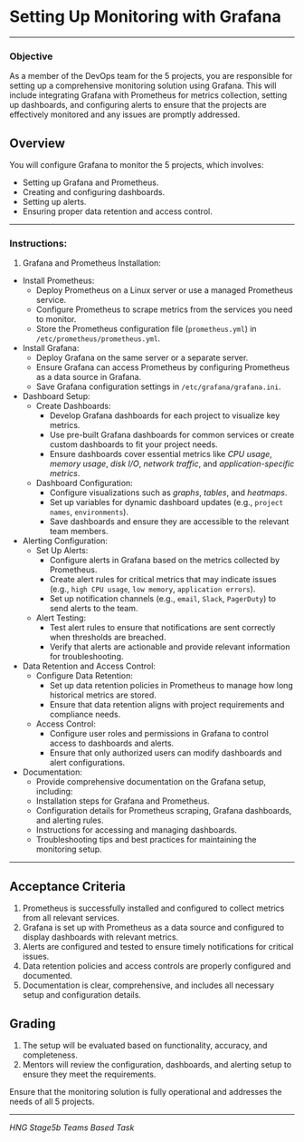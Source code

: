 # Setting Up Monitoring with Grafana

<hr>

### Objective
  As a member of the DevOps team for the 5 projects, you are responsible for setting up a comprehensive monitoring solution using Grafana. This will include integrating Grafana with Prometheus for metrics collection, setting up dashboards, and configuring alerts to ensure that the projects are effectively monitored and any issues are promptly addressed.

## Overview
You will configure Grafana to monitor the 5 projects, which involves:
 - Setting up Grafana and Prometheus.
 - Creating and configuring dashboards.
 - Setting up alerts.
 - Ensuring proper data retention and access control.

<hr>

### Instructions:

1. Grafana and Prometheus Installation:
 - Install Prometheus:
   - Deploy Prometheus on a Linux server or use a managed Prometheus service.
   - Configure Prometheus to scrape metrics from the services you need to monitor.
   - Store the Prometheus configuration file (`prometheus.yml`) in `/etc/prometheus/prometheus.yml`.
 - Install Grafana:
   - Deploy Grafana on the same server or a separate server.
   - Ensure Grafana can access Prometheus by configuring Prometheus as a data source in Grafana.
   - Save Grafana configuration settings in `/etc/grafana/grafana.ini`.
 - Dashboard Setup:
   - Create Dashboards:
      - Develop Grafana dashboards for each project to visualize key metrics.
      - Use pre-built Grafana dashboards for common services or create custom dashboards to fit your project needs.
      - Ensure dashboards cover essential metrics like _CPU usage_, _memory usage_, _disk I/O_, _network traffic_, and _application-specific metrics_.
   - Dashboard Configuration:
      - Configure visualizations such as _graphs_, _tables_, and _heatmaps_.
      - Set up variables for dynamic dashboard updates (e.g., `project names`, `environments`).
      - Save dashboards and ensure they are accessible to the relevant team members.
 - Alerting Configuration:
   - Set Up Alerts:
     - Configure alerts in Grafana based on the metrics collected by Prometheus.
     - Create alert rules for critical metrics that may indicate issues (e.g., `high CPU usage`, `low memory`, `application errors`).
     - Set up notification channels (e.g., `email`, `Slack`, `PagerDuty`) to send alerts to the team.
   - Alert Testing:
      - Test alert rules to ensure that notifications are sent correctly when thresholds are breached.
      - Verify that alerts are actionable and provide relevant information for troubleshooting.
 - Data Retention and Access Control:
   - Configure Data Retention:
     - Set up data retention policies in Prometheus to manage how long historical metrics are stored.
     - Ensure that data retention aligns with project requirements and compliance needs.
    - Access Control:
      - Configure user roles and permissions in Grafana to control access to dashboards and alerts.
      - Ensure that only authorized users can modify dashboards and alert configurations.
 - Documentation:
   - Provide comprehensive documentation on the Grafana setup, including:
   - Installation steps for Grafana and Prometheus.
   - Configuration details for Prometheus scraping, Grafana dashboards, and alerting rules.
   - Instructions for accessing and managing dashboards.
   - Troubleshooting tips and best practices for maintaining the monitoring setup.

<hr>

## Acceptance Criteria
1. Prometheus is successfully installed and configured to collect metrics from all relevant services.
2. Grafana is set up with Prometheus as a data source and configured to display dashboards with relevant metrics.
3. Alerts are configured and tested to ensure timely notifications for critical issues.
4. Data retention policies and access controls are properly configured and documented.
5. Documentation is clear, comprehensive, and includes all necessary setup and configuration details.

## Grading
1. The setup will be evaluated based on functionality, accuracy, and completeness.
2. Mentors will review the configuration, dashboards, and alerting setup to ensure they meet the requirements.

Ensure that the monitoring solution is fully operational and addresses the needs of all 5 projects.

<hr>

_HNG Stage5b Teams Based Task_

